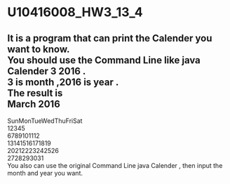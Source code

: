 # U10416008_HW3_13_4

It is a program that can print the Calender you want to know.  
You should use the Command Line like java Calender 3 2016 .  
3 is month ,2016 is year .  
The result is  
         March 2016  
-----------------------------  
 SunMonTueWedThuFriSat  
 12345   
 6789101112  
 13141516171819  
 20212223242526  
 2728293031  
You also can use the original Command Line java Calender , then input the month and year you want.  

